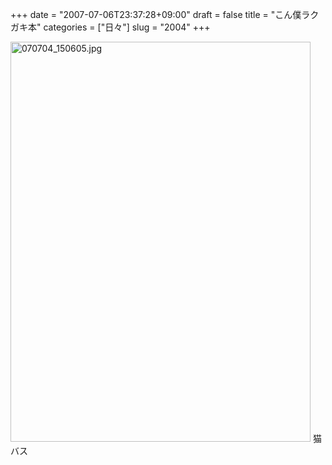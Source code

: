 +++
date = "2007-07-06T23:37:28+09:00"
draft = false
title = "こん僕ラクガキ本"
categories = ["日々"]
slug = "2004"
+++

<img alt="070704_150605.jpg" class="pict" height="640" src="http://ieiriblog.img.jugem.jp/20070706_329878.jpg" width="480" />
猫バス
